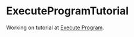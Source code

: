 # ExecuteProgramTutorial
Working on tutorial at [Execute Program](https://www.executeprogram.com/).
